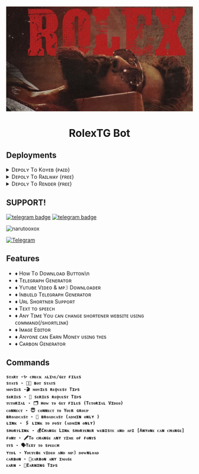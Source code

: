 <p align="center">
  <img src="assets/logo.jpg" alt="Rolex Logo">
</p>
<h1 align="center">
  <b>RolexTG Bot</b>
</h1>

## Deployments

<details><summary>Dᴇᴘᴏʟʏ Tᴏ Kᴏʏᴇʙ {ᴩᴀɪᴅ}</summary>
<p>
<br>
<a href="https://app.koyeb.com/deploy?type=git&repository=github.com/narutooxox/RolexTG">
  <img src="https://www.koyeb.com/static/images/deploy/button.svg" alt="deploy-to-koyeb">
  </a
  </p>
  <p>
</details>   
<details><summary>Dᴇᴘᴏʟʏ Tᴏ Rᴀɪʟᴡᴀʏ {ғʀᴇᴇ}</summary>
<p>
<br>
<a href="https://railway.app/template/FNLGnU?referralCode=LqNBNz">
  <img src="https://railway.app/button.svg" alt="deploy-to-railway">
  </a>
  </p>
  </details>
<details><summary>Dᴇᴘᴏʟʏ Tᴏ Rᴇɴᴅᴇʀ {ғʀᴇᴇ}</summary>
<p>
<br>
<a href="https://dashboard.render.com/blueprint/new?repo=https://github.com/narutooxox/RolexTG">
  <img src="https://render.com/images/deploy-to-render-button.svg" alt="deploy-to-render">
  </a>
  </p>
  <p>
</details>

## SUPPORT!

[![telegram badge](https://img.shields.io/badge/Telegram-Group-30302f?style=flat&logo=telegram)](https://t.me/+ZPpcbtCV204yYWU1)
[![telegram badge](https://img.shields.io/badge/Telegram-Channel-30302f?style=flat&logo=telegram)](https://t.me/RolexMoviesOXO)

<p align="left"> <img src="https://komarev.com/ghpvc/?username=narutooxox&label=Profile%20views&color=0e75b6&style=flat" alt="narutooxox" /> </p>
<p align="left"><a href="https://t.me/KingSteve1_Bot"><img title="Telegram" src="https://img.shields.io/static/v1?label=KING+STEVE&message=BOT&color=blue-green"></a> </p>

## Features

- ♦️ Hᴏᴡ Tᴏ Dᴏᴡɴʟᴏᴀᴅ Bᴜᴛᴛᴏɴ\n
- ♦️ Tᴇʟᴇɢʀᴀᴩʜ Gᴇɴᴇʀᴀᴛᴏʀ
- ♦️ Yᴜᴛᴜʙᴇ Vɪᴅᴇᴏ & ᴍᴘ𝟹 Dᴏᴡɴʟᴏᴀᴅᴇʀ
- ♦️ Iɴʙᴜɪʟᴅ Tᴇʟᴇɢʀᴀᴘʜ Gᴇɴᴇʀᴀᴛᴏʀ
- ♦️ Uʀʟ Sʜᴏʀᴛɴᴇʀ Sᴜᴘᴘᴏʀᴛ
- ♦️ Tᴇxᴛ ᴛᴏ sᴘᴇᴇᴄʜ
- ♦️ Aɴʏ Tɪᴍᴇ Yᴏᴜ ᴄᴀɴ ᴄʜᴀɴɢᴇ sʜᴏʀᴛᴇɴᴇʀ ᴡᴇʙsɪᴛᴇ ᴜsɪɴɢ ᴄᴏᴍᴍᴀɴᴅ(/sʜᴏʀᴛʟɪɴᴋ)
- ♦️ Iᴍᴀɢᴇ Eᴅɪᴛᴏʀ
- ♦️ Aɴʏᴏɴᴇ ᴄᴀɴ Eᴀʀɴ Mᴏɴᴇʏ ᴜsɪɴɢ ᴛʜɪs
- ♦️ Cᴀʀʙᴏɴ Gᴇɴᴇʀᴀᴛᴏʀ<b>
 


## Commands
```
sᴛᴀʀᴛ -✨ ᴄʜᴇᴄᴋ ᴀʟɪᴠᴇ/ɢᴇᴛ ғɪʟᴇs 
sᴛᴀᴛs - 👩‍💻 ʙᴏᴛ sᴛᴀᴛs
ᴍᴏᴠɪᴇs -🎬 ᴍᴏᴠɪᴇs ʀᴇǫᴜᴇsᴛ Tɪᴘs
sᴇʀɪᴇs - 🔖 sᴇʀɪᴇs ʀᴇǫᴜᴇsᴛ Tɪᴘs
ᴛᴜᴛᴏʀɪᴀʟ - 🗂 ʜᴏᴡ ᴛᴏ ɢᴇᴛ ғɪʟᴇs (Tᴜᴛᴏʀɪᴀʟ Vɪᴅᴇᴏ)
ᴄᴏɴɴᴇᴄᴛ - 😇 ᴄᴏɴɴᴇᴄᴛ ᴛᴏ Yᴏᴜʀ ɢʀᴏᴜᴘ
ʙʀᴏᴀᴅᴄᴀsᴛ - 🔮 ʙʀᴏᴀᴅᴄᴀsᴛ (ᴀᴅᴍɪɴ ᴏɴʟʏ )
ʟɪɴᴋ - 🖇 ʟɪɴᴋ ᴛᴏ ᴘᴏsᴛ (ᴀᴅᴍɪɴ ᴏɴʟʏ)
sʜᴏʀᴛʟɪɴᴋ - 💰Cʜᴀɴɢᴇ Lɪɴᴋ sʜᴏʀᴛᴇɴᴇʀ ᴡᴇʙɪsᴛᴇ ᴀɴᴅ ᴀᴘɪ [Aɴʏᴏɴᴇ ᴄᴀɴ ᴄʜᴀɴɢᴇ]
ғᴏɴᴛ - 🖋Tᴏ ᴄʜᴀɴɢᴇ ᴀɴʏ ᴛɪᴍᴇ ᴏғ ғᴏɴᴛs
ᴛᴛs - 🗣Tᴇxᴛ ᴛᴏ sᴘᴇᴇᴄʜ
ʏᴛᴅʟ - Yᴏᴜᴛᴜʙᴇ ᴠɪᴅᴇᴏ ᴀɴᴅ ᴍᴘ𝟹 ᴅᴏᴡɴʟᴏᴀᴅ
ᴄᴀʀʙᴏɴ - 📸ᴄᴀʀʙᴏɴ ᴀɴʏ ɪᴍᴀɢᴇ
ᴇᴀʀɴ - 💸Eᴀʀɴɪɴɢ Tɪᴘs

